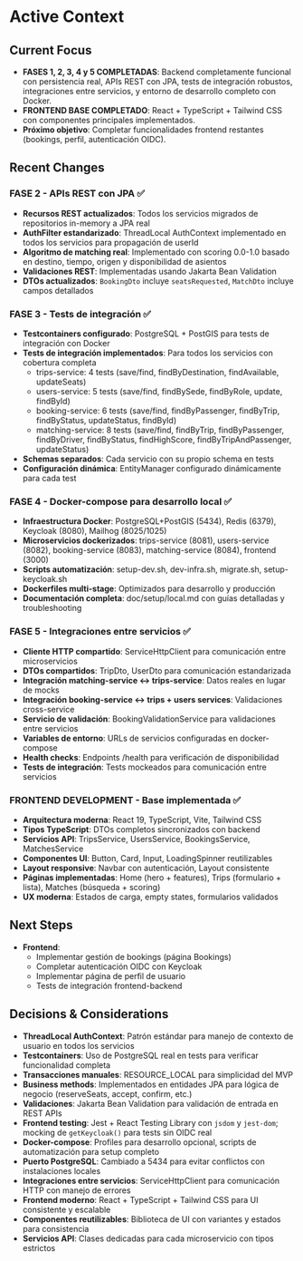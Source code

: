 # Active Context

## Current Focus
- **FASES 1, 2, 3, 4 y 5 COMPLETADAS**: Backend completamente funcional con persistencia real, APIs REST con JPA, tests de integración robustos, integraciones entre servicios, y entorno de desarrollo completo con Docker.
- **FRONTEND BASE COMPLETADO**: React + TypeScript + Tailwind CSS con componentes principales implementados.
- **Próximo objetivo**: Completar funcionalidades frontend restantes (bookings, perfil, autenticación OIDC).

## Recent Changes
### FASE 2 - APIs REST con JPA ✅
- **Recursos REST actualizados**: Todos los servicios migrados de repositorios in-memory a JPA real
- **AuthFilter estandarizado**: ThreadLocal AuthContext implementado en todos los servicios para propagación de userId
- **Algoritmo de matching real**: Implementado con scoring 0.0-1.0 basado en destino, tiempo, origen y disponibilidad de asientos
- **Validaciones REST**: Implementadas usando Jakarta Bean Validation
- **DTOs actualizados**: `BookingDto` incluye `seatsRequested`, `MatchDto` incluye campos detallados

### FASE 3 - Tests de integración ✅
- **Testcontainers configurado**: PostgreSQL + PostGIS para tests de integración con Docker
- **Tests de integración implementados**: Para todos los servicios con cobertura completa
  - trips-service: 4 tests (save/find, findByDestination, findAvailable, updateSeats)
  - users-service: 5 tests (save/find, findBySede, findByRole, update, findById)
  - booking-service: 6 tests (save/find, findByPassenger, findByTrip, findByStatus, updateStatus, findById)
  - matching-service: 8 tests (save/find, findByTrip, findByPassenger, findByDriver, findByStatus, findHighScore, findByTripAndPassenger, updateStatus)
- **Schemas separados**: Cada servicio con su propio schema en tests
- **Configuración dinámica**: EntityManager configurado dinámicamente para cada test

### FASE 4 - Docker-compose para desarrollo local ✅
- **Infraestructura Docker**: PostgreSQL+PostGIS (5434), Redis (6379), Keycloak (8080), Mailhog (8025/1025)
- **Microservicios dockerizados**: trips-service (8081), users-service (8082), booking-service (8083), matching-service (8084), frontend (3000)
- **Scripts automatización**: setup-dev.sh, dev-infra.sh, migrate.sh, setup-keycloak.sh
- **Dockerfiles multi-stage**: Optimizados para desarrollo y producción
- **Documentación completa**: doc/setup/local.md con guías detalladas y troubleshooting

### FASE 5 - Integraciones entre servicios ✅
- **Cliente HTTP compartido**: ServiceHttpClient para comunicación entre microservicios
- **DTOs compartidos**: TripDto, UserDto para comunicación estandarizada
- **Integración matching-service ↔ trips-service**: Datos reales en lugar de mocks
- **Integración booking-service ↔ trips + users services**: Validaciones cross-service
- **Servicio de validación**: BookingValidationService para validaciones entre servicios
- **Variables de entorno**: URLs de servicios configuradas en docker-compose
- **Health checks**: Endpoints /health para verificación de disponibilidad
- **Tests de integración**: Tests mockeados para comunicación entre servicios

### FRONTEND DEVELOPMENT - Base implementada ✅
- **Arquitectura moderna**: React 19, TypeScript, Vite, Tailwind CSS
- **Tipos TypeScript**: DTOs completos sincronizados con backend
- **Servicios API**: TripsService, UsersService, BookingsService, MatchesService
- **Componentes UI**: Button, Card, Input, LoadingSpinner reutilizables
- **Layout responsive**: Navbar con autenticación, Layout consistente
- **Páginas implementadas**: Home (hero + features), Trips (formulario + lista), Matches (búsqueda + scoring)
- **UX moderna**: Estados de carga, empty states, formularios validados

## Next Steps
- **Frontend**: 
  - Implementar gestión de bookings (página Bookings)
  - Completar autenticación OIDC con Keycloak
  - Implementar página de perfil de usuario
  - Tests de integración frontend-backend

## Decisions & Considerations
- **ThreadLocal AuthContext**: Patrón estándar para manejo de contexto de usuario en todos los servicios
- **Testcontainers**: Uso de PostgreSQL real en tests para verificar funcionalidad completa
- **Transacciones manuales**: RESOURCE_LOCAL para simplicidad del MVP
- **Business methods**: Implementados en entidades JPA para lógica de negocio (reserveSeats, accept, confirm, etc.)
- **Validaciones**: Jakarta Bean Validation para validación de entrada en REST APIs
 - **Frontend testing**: Jest + React Testing Library con `jsdom` y `jest-dom`; mocking de `getKeycloak()` para tests sin OIDC real
- **Docker-compose**: Profiles para desarrollo opcional, scripts de automatización para setup completo
- **Puerto PostgreSQL**: Cambiado a 5434 para evitar conflictos con instalaciones locales
- **Integraciones entre servicios**: ServiceHttpClient para comunicación HTTP con manejo de errores
- **Frontend moderno**: React + TypeScript + Tailwind CSS para UI consistente y escalable
- **Componentes reutilizables**: Biblioteca de UI con variantes y estados para consistencia
- **Servicios API**: Clases dedicadas para cada microservicio con tipos estrictos
